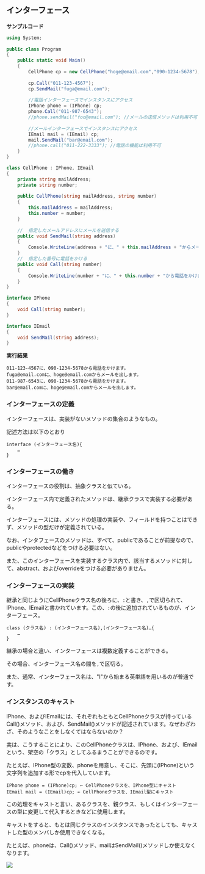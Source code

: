 ## インターフェース

**サンプルコード**
```C#
using System;
					
public class Program
{
	public static void Main()
	{
		CellPhone cp = new CellPhone("hoge@email.com","090-1234-5678");
		
		cp.Call("011-123-4567");
		cp.SendMail("fuga@email.com");
		
		//電話インターフェースでインスタンスにアクセス
		IPhone phone = (IPhone) cp;
		phone.Call("011-987-6543");
		//phone.sendMail("foo@email.com"); //メールの送信メソッドは利用不可
		
		//メールインターフェースでインスタンスにアクセス
		IEmail mail = (IEmail) cp;
		mail.SendMail("bar@email.com"); 
		//phone.call("011-222-3333"); //電話の機能は利用不可
	}
}

class CellPhone : IPhone, IEmail
{
	private string mailAddress;
	private string number;
	
	public CellPhone(string mailAddress, string number)
	{
	  	this.mailAddress = mailAddress;
		this.number = number;
	}
	
	//  指定したメールアドレスにメールを送信する
	public void SendMail(string address)
	{
		Console.WriteLine(address + "に、" + this.mailAddress + "からメールを出します。");
	}
	//  指定した番号に電話をかける
	public void Call(string number)
	{
		Console.WriteLine(number + "に、" + this.number + "から電話をかけます。");
	}
}

interface IPhone
{
	void Call(string number);
}

interface IEmail
{
	void SendMail(string address);
}

```

**実行結果**

```
011-123-4567に、090-1234-5678から電話をかけます。
fuga@email.comに、hoge@email.comからメールを出します。
011-987-6543に、090-1234-5678から電話をかけます。
bar@email.comに、hoge@email.comからメールを出します。
```

### インターフェースの定義
インターフェースは、実装がないメソッドの集合のようなもの。

記述方法は以下のとおり
```
interface (インターフェース名){
    …
}
```

### インターフェースの働き
インターフェースの役割は、抽象クラスと似ている。

インターフェース内で定義されたメソッドは、継承クラスで実装する必要がある。

インターフェースには、メソッドの処理の実装や、フィールドを持つことはできず、メソッドの型だけが定義されている。

なお、インタフェースのメソッドは、すべて、publicであることが前提なので、publicやprotectedなどをつける必要はない。

また、このインターフェースを実装するクラス内で、該当するメソッドに対して、abstract、およびoverrideをつける必要がありません。

### インターフェースの実装
継承と同じようにCellPhoneクラス名の後ろに、`:`と書き、`,`で区切られて、IPhone、IEmailと書かれています。この、`:`の後に追加されているものが、インターフェース。

```
class (クラス名) : (インターフェース名),(インターフェース名)…{
    …
}
```
継承の場合と違い、インターフェースは複数定義することができる。

その場合、インターフェース名の間を`,`で区切る。

また、通常、インターフェース名は、"I"から始まる英単語を用いるのが普通です。

### インスタンスのキャスト

IPhone、およびIEmailには、それぞれもともとCellPhoneクラスが持っているCall()メソッド、および、SendMail()メソッドが記述されています。なぜわざわざ、そのようなことをしなくてはならないのか？

実は、こうすることにより、このCellPhoneクラスは、IPhone、および、IEmailという、架空の「クラス」としてふるまうことができるのです。

たとえば、IPhone型の変数、phoneを用意し、そこに、先頭に(IPhone)という文字列を追加する形でcpを代入しています。

```
IPhone phone = (IPhone)cp; ← CellPhoneクラスを、IPhone型にキャスト
IEmail mail = (IEmail)cp; ← CellPhoneクラスを、IEmail型にキャスト
```

この処理をキャストと言い、あるクラスを、親クラス、もしくはインターフェースの型に変更して代入するときなどに使用します。

キャストをすると、もとは同じクラスのインスタンスであったとしても、キャストした型のメンバしか使用できなくなる。

たとえば、phoneは、Call()メソッド、mailはSendMail()メソッドしか使えなくなります。

![](https://csharp.sevendays-study.com/img/figex5-1.png)